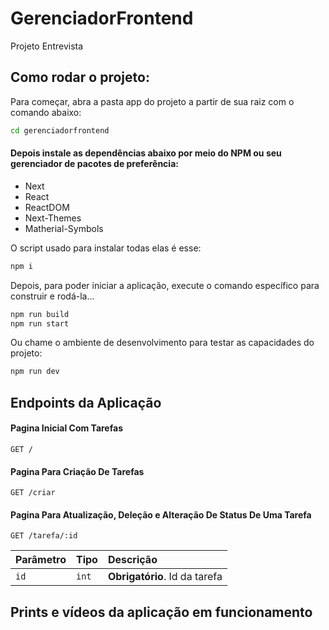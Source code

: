 # GerenciadorFrontend
Projeto Entrevista

## Como rodar o projeto:

Para começar, abra a pasta app do projeto a partir de sua raiz com o comando abaixo:
```bash
cd gerenciadorfrontend
```

#### Depois instale as dependências abaixo por meio do NPM ou seu gerenciador de pacotes de preferência:
- Next
- React
- ReactDOM
- Next-Themes
- Matherial-Symbols

O script usado para instalar todas elas é esse:
```bash
npm i
```

Depois, para poder iniciar a aplicação, execute o comando específico para construir e rodá-la...
```bash
npm run build
npm run start
```

Ou chame o ambiente de desenvolvimento para testar as capacidades do projeto:
```bash
npm run dev
```

## Endpoints da Aplicação

#### Pagina Inicial Com Tarefas

```http
GET /
```

#### Pagina Para Criação De Tarefas

```http
GET /criar
```

#### Pagina Para Atualização, Deleção e Alteração De Status De Uma Tarefa

```http
GET /tarefa/:id
```

| Parâmetro   | Tipo       | Descrição                                                             |
| :---------- | :--------- | :-------------------------------------------------------------------- |
| `id`        | `int`      | **Obrigatório**. Id da tarefa                                         |

## Prints e vídeos da aplicação em funcionamento
